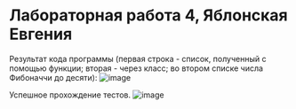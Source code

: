 # Лабораторная работа 4, Яблонская Евгения

Результат кода программы (первая строка - список, полученный с помощью функции; вторая - через класс; во втором списке числа Фибоначчи до десяти):
![image](https://github.com/user-attachments/assets/fc9cf632-c244-43ab-a374-3e757ac4404e)

Успешное прохождение тестов.
![image](https://github.com/user-attachments/assets/776ecec3-ebc2-45a7-ab11-d299ffc19a0e)


